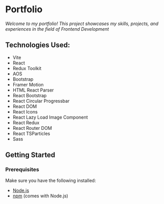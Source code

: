 # Portfolio

<p><em>
Welcome to my portfolio! This project showcases my skills, projects, and experiences in the field of Frontend Development
</em></p>

## Technologies Used:
- Vite
- React
- Redux Toolkit
- AOS
- Bootstrap
- Framer Motion
- HTML React Parser
- React Bootstrap
- React Circular Progressbar
- React DOM
- React Icons
- React Lazy Load Image Component
- React Redux
- React Router DOM
- React TSParticles
- Sass

## Getting Started

### Prerequisites

Make sure you have the following installed:

- [Node.js](https://nodejs.org/)
- [npm](https://www.npmjs.com/) (comes with Node.js)


